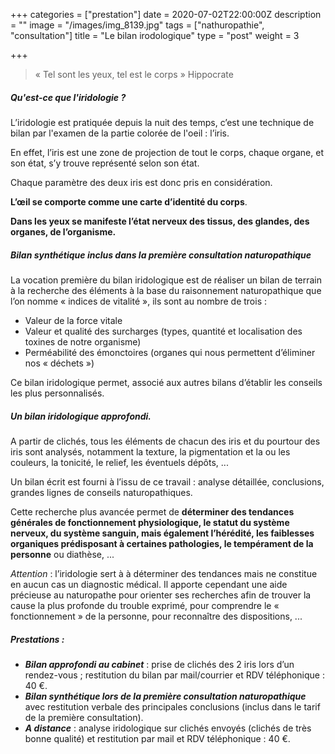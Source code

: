 +++
categories = ["prestation"]
date = 2020-07-02T22:00:00Z
description = ""
image = "/images/img_8139.jpg"
tags = ["nathuropathie", "consultation"]
title = "Le bilan irodologique"
type = "post"
weight = 3

+++
> « Tel sont les yeux, tel est le corps » Hippocrate

##### Qu'est-ce que l'iridologie ?

L’iridologie est pratiquée depuis la nuit des temps, c’est une technique de bilan par l'examen de la partie colorée de l'oeil : l’iris. 

En effet, l’iris est une zone de projection de tout le corps, chaque organe, et son état, s’y trouve représenté selon son état. 

Chaque paramètre des deux iris est donc pris en considération. 

**L’œil se comporte comme une carte d’identité du corps**. 

**Dans les yeux se manifeste l’état nerveux des tissus, des glandes, des organes, de l’organisme.**

##### Bilan synthétique inclus dans la première consultation naturopathique

La vocation première du bilan iridologique est de réaliser un bilan de terrain à la recherche des éléments à la base du raisonnement naturopathique que l’on nomme « indices de vitalité », ils sont au nombre de trois :

* Valeur de la force vitale
* Valeur et qualité des surcharges (types, quantité et localisation des toxines de notre organisme)
* Perméabilité des émonctoires (organes qui nous permettent d’éliminer nos « déchets »)

Ce bilan iridologique permet, associé aux autres bilans d’établir les conseils les plus personnalisés.

##### Un bilan iridologique approfondi.

A partir de clichés, tous les éléments de chacun des iris et du pourtour des iris sont analysés, notamment la texture, la pigmentation et la ou les couleurs, la tonicité, le relief, les éventuels dépôts, ...

Un bilan écrit est fourni à l’issu de ce travail : analyse détaillée, conclusions, grandes lignes de conseils naturopathiques. 

Cette recherche plus avancée permet de **déterminer des tendances générales de fonctionnement physiologique, le statut du système nerveux, du système sanguin, mais également l’hérédité, les faiblesses organiques prédisposant à certaines pathologies, le tempérament de la personne** ou diathèse, ...

_Attention_ : l’iridologie sert à à déterminer des tendances mais ne constitue en aucun cas un diagnostic médical. Il apporte cependant une aide précieuse au naturopathe pour orienter ses recherches afin de trouver la cause la plus profonde du trouble exprimé, pour comprendre le « fonctionnement » de la personne, pour reconnaître des dispositions, ...

##### Prestations :

* **_Bilan approfondi au cabinet_** : prise de clichés des 2 iris lors d’un rendez-vous ; restitution du bilan par mail/courrier et RDV téléphonique : 40 €.
* **_Bilan synthétique lors de la première consultation naturopathique_** avec restitution verbale des principales conclusions (inclus dans le tarif de la première consultation).
* **_A distance_** : analyse iridologique sur clichés envoyés (clichés de très bonne qualité) et restitution par mail et RDV téléphonique : 40 €.